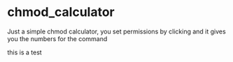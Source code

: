 # chmod_calculator
Just a simple chmod calculator, you set permissions by clicking and it gives you the numbers for the command

this is a test

